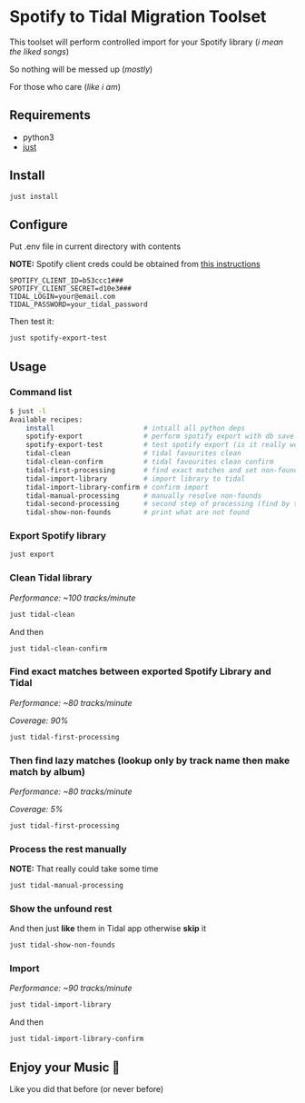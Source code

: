 # Spotify to Tidal Migration Toolset
This toolset will perform controlled import for your Spotify library (*i mean the liked songs*)

So nothing will be messed up (*mostly*)

For those who care (*like i am*)

## Requirements
- python3
- [just](https://github.com/casey/just#installation)
## Install
```bash
just install
```
## Configure
Put .env file in current directory with contents

**NOTE:** Spotify client creds could be obtained from [this instructions](https://spotipy.readthedocs.io/en/2.13.0/#getting-started)
```
SPOTIFY_CLIENT_ID=b53ccc1###
SPOTIFY_CLIENT_SECRET=d10e3###
TIDAL_LOGIN=your@email.com
TIDAL_PASSWORD=your_tidal_password
```
Then test it:
```bash
just spotify-export-test
```

## Usage
### Command list
```bash
$ just -l
Available recipes:
    install                      # intsall all python deps
    spotify-export               # perform spotify export with db save
    spotify-export-test          # test spotify export (is it really works?)
    tidal-clean                  # tidal favourites clean
    tidal-clean-confirm          # tidal favourites clean confirm
    tidal-first-processing       # find exact matches and set non-founds
    tidal-import-library         # import library to tidal
    tidal-import-library-confirm # confirm import
    tidal-manual-processing      # manually resolve non-founds
    tidal-second-processing      # second step of processing (find by track name + ignore match by artist)
    tidal-show-non-founds        # print what are not found
```

### Export Spotify library
```bash
just export
```

### Clean Tidal library
*Performance: ~100 tracks/minute*
```bash
just tidal-clean
```
And then
```bash
just tidal-clean-confirm
```

### Find exact matches between exported Spotify Library and Tidal
*Performance: ~80 tracks/minute*

*Coverage: 90%*
```bash
just tidal-first-processing
```

### Then find lazy matches (lookup only by track name then make match by album)
*Performance: ~80 tracks/minute*

*Coverage: 5%*
```bash
just tidal-first-processing
```

### Process the rest manually
**NOTE:** That really could take some time
```bash
just tidal-manual-processing
```

### Show the unfound rest
And then just **like** them in Tidal app otherwise **skip** it
```bash
just tidal-show-non-founds
```

### Import
*Performance: ~90 tracks/minute*
```bash
just tidal-import-library
```
And then
```bash
just tidal-import-library-confirm
```

## Enjoy your Music :tada:
Like you did that before (or never before)